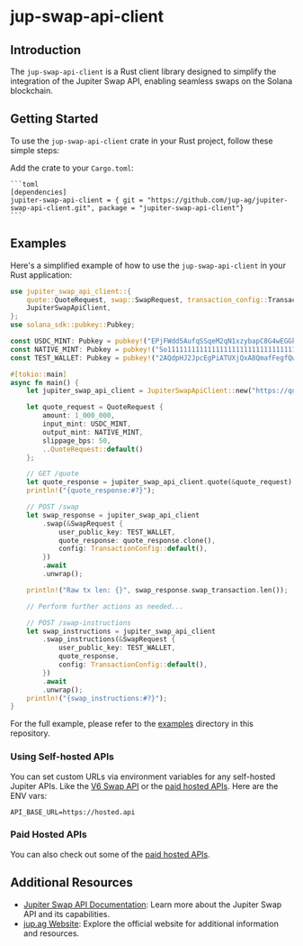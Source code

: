 # jup-swap-api-client

## Introduction

The `jup-swap-api-client` is a Rust client library designed to simplify the integration of the Jupiter Swap API, enabling seamless swaps on the Solana blockchain.

## Getting Started

To use the `jup-swap-api-client` crate in your Rust project, follow these simple steps:

Add the crate to your `Cargo.toml`:

    ```toml
    [dependencies]
    jupiter-swap-api-client = { git = "https://github.com/jup-ag/jupiter-swap-api-client.git", package = "jupiter-swap-api-client"}
    ```

## Examples

Here's a simplified example of how to use the `jup-swap-api-client` in your Rust application:

```rust
use jupiter_swap_api_client::{
    quote::QuoteRequest, swap::SwapRequest, transaction_config::TransactionConfig,
    JupiterSwapApiClient,
};
use solana_sdk::pubkey::Pubkey;

const USDC_MINT: Pubkey = pubkey!("EPjFWdd5AufqSSqeM2qN1xzybapC8G4wEGGkZwyTDt1v");
const NATIVE_MINT: Pubkey = pubkey!("So11111111111111111111111111111111111111112");
const TEST_WALLET: Pubkey = pubkey!("2AQdpHJ2JpcEgPiATUXjQxA8QmafFegfQwSLWSprPicm");

#[tokio::main]
async fn main() {
    let jupiter_swap_api_client = JupiterSwapApiClient::new("https://quote-api.jup.ag/v6");

    let quote_request = QuoteRequest {
        amount: 1_000_000,
        input_mint: USDC_MINT,
        output_mint: NATIVE_MINT,
        slippage_bps: 50,
        ..QuoteRequest::default()
    };

    // GET /quote
    let quote_response = jupiter_swap_api_client.quote(&quote_request).await.unwrap();
    println!("{quote_response:#?}");

    // POST /swap
    let swap_response = jupiter_swap_api_client
        .swap(&SwapRequest {
            user_public_key: TEST_WALLET,
            quote_response: quote_response.clone(),
            config: TransactionConfig::default(),
        })
        .await
        .unwrap();

    println!("Raw tx len: {}", swap_response.swap_transaction.len());

    // Perform further actions as needed...

    // POST /swap-instructions
    let swap_instructions = jupiter_swap_api_client
        .swap_instructions(&SwapRequest {
            user_public_key: TEST_WALLET,
            quote_response,
            config: TransactionConfig::default(),
        })
        .await
        .unwrap();
    println!("{swap_instructions:#?}");
}

```
For the full example, please refer to the [examples](./example/) directory in this repository.

### Using Self-hosted APIs

You can set custom URLs via environment variables for any self-hosted Jupiter APIs. Like the [V6 Swap API](https://station.jup.ag/docs/apis/self-hosted) or the [paid hosted APIs](#paid-hosted-apis). Here are the ENV vars:

```
API_BASE_URL=https://hosted.api
```

### Paid Hosted APIs

You can also check out some of the [paid hosted APIs](https://station.jup.ag/docs/apis/self-hosted#paid-hosted-apis).

## Additional Resources

- [Jupiter Swap API Documentation](https://station.jup.ag/docs/v6/swap-api): Learn more about the Jupiter Swap API and its capabilities.
- [jup.ag Website](https://jup.ag/): Explore the official website for additional information and resources.
